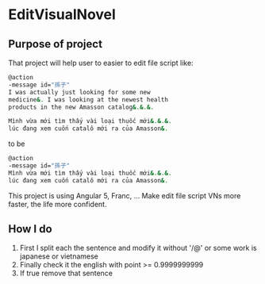 # EditVisualNovel


## Purpose of project

That project will help user to easier to edit file script like:

```sh
@action
-message id="孫子"
I was actually just looking for some new
medicine&. I was looking at the newest health
products in the new Amasson catalog&.&.&.

Mình vừa mới tìm thấy vài loại thuốc mới&.&.&.
lúc đang xem cuốn catalô mới ra của Amasson&.
```

to be

```sh 
@action
-message id="孫子"
Mình vừa mới tìm thấy vài loại thuốc mới&.&.&.
lúc đang xem cuốn catalô mới ra của Amasson&.
```

This project is using Angular 5, Franc, ... Make edit file script VNs more faster, the life more confident.

## How I do 
1. First I split each the sentence and modify it without '/@\' or some work is japanese or vietnamese
2. Finally check it the english with point >= 0.9999999999 
3. If true remove that sentence

